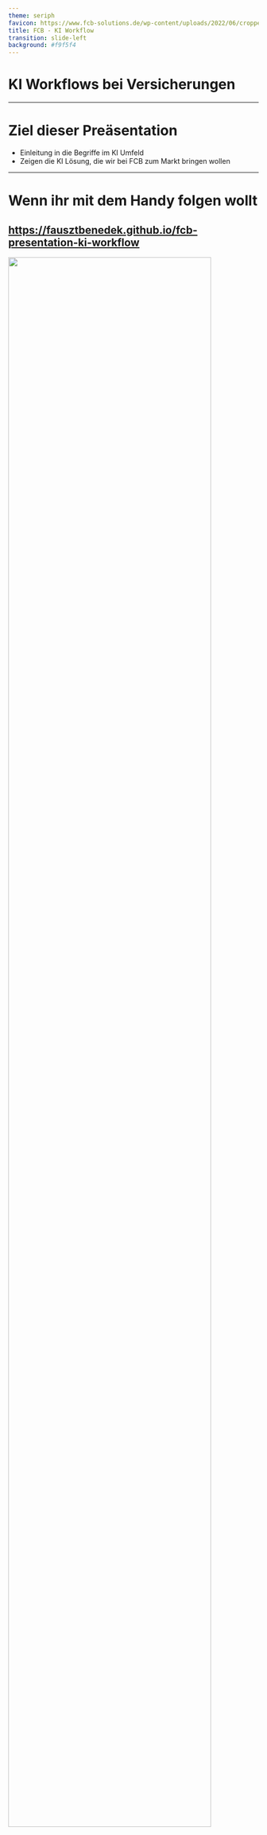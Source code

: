 ```yaml
---
theme: seriph
favicon: https://www.fcb-solutions.de/wp-content/uploads/2022/06/cropped-Logo_Blau-192x192.png
title: FCB - KI Workflow
transition: slide-left
background: #f9f5f4
---
```


# KI Workflows bei Versicherungen
<script setup>
import { useNav } from '@slidev/client'
import { onMounted } from 'vue'

const nav = useNav()

let previous = {}

onMounted(() => {
  window.addEventListener('keydown', (e) => {
    function onKeyToSlied(key, slide) {
        console.log("noKey")
        if (e.key === key) {
          console.log("pressed" + key )
          let current = nav.currentSlideNo.value
          if (slide == current) {
            nav.go(previous[key])
            previous[key] = undefined
          } else {
            previous[key] = current
            nav.go(slide)
          }
        }
    }
    onKeyToSlied('w', 5)
    onKeyToSlied('e', 10)
  })
})
</script>


--- 

# Ziel dieser Preäsentation

- Einleitung in die Begriffe im KI Umfeld
- Zeigen die KI Lösung, die wir bei FCB zum Markt bringen wollen

---

<div style="height: 100%;">

# Wenn ihr mit dem Handy folgen wollt

## https://fausztbenedek.github.io/fcb-presentation-ki-workflow
<img src="./public/qrcode.svg" style="height: 90%; margin: auto;"/>
</div>

---
layout: center
---

# Wichtige Terminologie


---

<style>
.slidev-layout {
    display: flex;
    flex-flow: column;
}
</style>

# LLM - Large Language Model

<LLMAsAFunction />

---
image: public/chat-gpt-interface.png
layout: image-right
backgroundSize: contain
---

# Prompt

- Prompts sind Eingaben oder Anweisungen, die an ein Large Language Model (LLM) übermittelt werden

---

# System prompt

- Vor unseren Anfragen an ChatGPT versteckt sich eine Beschreibung, die angibt, wie das LLM sich benimmt.

<table>
<tr v-click="2">
<td>System prompt</td>
<td>

```
Du bist ein hilfsbereiter 
Assistent, der immer freundlich 
und vertraut antwortet – so 
locker, als wären alle deine 
besten Freunde.:
```
</td>
<td>

```
Du bist ein hilfsbereiter 
Assistent, der stets so formal 
wie möglich antwortet und immer 
versucht, die Menschen mit 
seinem Professionalismus zu 
beeindrucken.
```
</td>
</tr>
<tr v-click="1">
<td>User prompt</td>
<td>

```
Wohin soll ich meine deutschen 
Kollegen mitnehmen, wenn sie 
mich in Budapest besuchen?
```
</td>
<td>

```
Wohin soll ich meine deutschen 
Kollegen mitnehmen, wenn sie 
mich in Budapest besuchen?
```
</td>
</tr>
<tr v-click="3">
<td>KI Antwort</td>
<td>

```
Super Frage! Nimm sie mit ins 
Ruinencafé Szimpla Kert, es ist 
ein absolutes Must-see in 
Budapest und eine coole Location 
für einen ersten Eindruck!
```
</td>
<td>

```
Ich empfehle eine Führung durch 
das ungarische Parlamentsgebäude, 
gefolgt von einer traditionellen 
ungarischen Mahlzeit in einem 
authentischen Restaurant, wie 
z.B. dem Goulash Disznókö.
```
</td>
</tr>
</table>

---

# Context window (Kontextfenster)

- Die maximale Größe vom Prompt.

<table>
<tr>
    <th><b>LLM</b></th> <th><b>Context window (in tokens)</b></th>
</tr>
<tr>
    <td>Llama 4 Scout</td> <td>10 Millionen</td>
</tr>
<tr>
    <td>GPT 5</td> <td>400 Tausend</td>
</tr>
<tr>
    <td>GPT OSS 20B</td><td>131 Tausend</td>
</tr>
</table>


---

# Temperature

- Je höher, umso wahrscheinlicher ist der LLM die Tokens (Wörter) zu wählen, die nicht höchstwahrscheinlich sind.
    - 0: immer das wahrscheinlichste
    - 1: maximumwert

<br />

# KI Agente und KI Workflows

- Dazu kommen wir noch am Ende

---
layout: center
---

# Was hier bei FCB gebaut wird?

---

# Architektur


```mermaid

graph LR

    __START__(Start)
    __START__ --> pre_process
    pre_process("Entscheidung um welche GeVo die Kundenanfrage sich handelt")
    pre_process -->|Alle andere GVOs| uncovered
    pre_process --> termination
    pre_process --> address_change
    pre_process --> other
    subgraph Core
        termination("Kündigung")
        termination --> answer

        address_change("Addressveränderung")
        address_change --> answer

        other("...")
        other --> answer

    end
    answer{{"Antwort an Kunde"}}
    answer --> __END__
    __END__(Ende)
    uncovered("Nicht bearbeitbar") --> __END__;

```



---

<style>
.container {
    height: 100%;
    display: grid;
    grid-template-columns: 1fr 1fr;
}
</style>

<div class="container">
<div>

# Pre process

- Um GeVo bearbeiten zu können brauchen wir folgende Informationen:
    - Was ist der Stand im Bestandsystem
    - Möglichst weitere Dokumente
- Und so kommen wir auf folgende Pre process Flow


```text
Sehr geehrte Damen und Herren,

hiermit kündige ich meine Lebensversicherung 
mit der Vertragsnummer LV-123456 zum 31.12.2025.

Mit freundlichen Grüßen

Max Mustermann
```


</div>

<div style="justify-self: center; display: flex; align-items: center;">

```mermaid
graph TD
  customer_data_extract[["Versicherungsnummer aus dem Text der Kundenanfrage auslesen"]]
  fetch_customer_details{{"Abruf von Kundeninformationen durch API"}}
  router[["Router"]]
  customer_data_extract --> fetch_customer_details
  fetch_customer_details --> router

```
</div>
</div>


---

# Router

- Entscheidet zwischen GeVos mithilfe einer LLM
- Promt sieht so aus (Natürlich komplizierter):

```markdown
Welchem GeVo gehört folgende Kundenanfrage?

{Kundenanfrage einfach in dem Prompt kopiert}

Möglichkeiten:
- Addressveränderung
- Kündigung
- Ich kann es noch nicht
```

---

# Kündigung
```mermaid
graph LR
fetch_customer_documents{{"Kundenspezifischen Dokumente abrufen"}}
termination_handled_by_llm[["Kündigung durch LLM behandlen lassen (Entscheidung treffen + Antwort formulieren)"]]
fetch_customer_documents --> termination_handled_by_llm
termination_handled_by_llm --> termination_execute
termination_handled_by_llm --> termination_escalate_to_human
termination_handled_by_llm --> termination_deny
termination_handled_by_llm --> ask_for_more_information
subgraph "Eigentliche Behandlung"
    termination_execute{{"Ausführung der Kündigung"}}
    termination_escalate_to_human{{"Weiterleitung einem menschlichen Sachbearbeiter"}}
    termination_deny("Ablehnung der Kündigung")
    ask_for_more_information("Weite Informationen von der Kunde nötig")
end 
answer{{Antwort an Kunde}}
termination_execute --> answer
termination_deny --> answer
termination_escalate_to_human --> |#quot;Ich habe es an einem menschlichen Mitarbeiter eskaliert #quot;|answer
ask_for_more_information --> answer

```

---

# Addressveränderung

- Es wird gerade daran gearbeitet

---

# Architektur

<style>
/* Hack to make the big mermaid diagram scrollable */
.slidev-layout {
    overflow: scroll;
}
</style>

<div>

```mermaid

graph TD
    %% Explanations:
    llm[[In diesem Box wird ein LLM angesprochen]]
    api_call{{In diesem Box wird eine API angesprochen}}

    __START__(Start)
    __START__ --> Pre-process
    subgraph Pre-process
        customer_data_extract[["Auslesen von Versicherungsnummer aus dem Text"]]
        fetch_customer_details{{"Abruf von Kundeninformationen durch API"}}
        router[["Router"]]
        customer_data_extract --> fetch_customer_details
        fetch_customer_details --> router
    end
    router -->|Alle andere GVOs| uncovered
    router --> fetch_customer_documents
    router --> address_data_extract
    subgraph Core
        subgraph Kündigung
            fetch_customer_documents{{"Kundenspezifischen Dokumente abrufen"}}
            termination_handled_by_llm[["Kündigung durch LLM behandlen lassen (Entscheidung treffen + Antwort formulieren)"]]
            fetch_customer_documents --> termination_handled_by_llm
            termination_handled_by_llm --> termination_actual_handling
            termination_actual_handling{{"Wahre Behandlung der Kündigung bei Bedarf"}}
        end

        subgraph Adressänderung
            address_data_extract[["Auslesen von Adressdaten"]]
            address_change_execute{{"Ausführung der Adressänderung"}}
            address_data_extract --> address_change_execute
        end
        termination_actual_handling --> answer
        address_change_execute --> answer
        answer{{Antwort an Kunde}}

    end
    answer{{"Antwort an Kunde"}}
    todo_node("TODO: Wir haben noch nicht spezifiziert, was passieren soll?")
    fetch_customer_details --> |"Kunde im System nicht gefunden"|todo_node
    customer_data_extract --> |"Versicherungsnummer ist nicht in der Email"|todo_node
    answer --> __END__
    todo_node --> __END__
    __END__(Ende)
    uncovered("Nicht bearbeitbar") --> __END__;

```

</div>

---

<style>
.evaluations-container {
    display: flex;
    flex-flow: column;
    justify-content: space-between;
    height: 100%;
}
</style>

<div class="evaluations-container">
<div>

# Evaluierungen


- = Testen wie das KI leistet

<div v-click="1">

- Bislang haben wir nur für die Kündigung Evaluierungen
</div>
</div>

<div v-click="1">

```mermaid
graph LR

termination_handled_by_llm[["Kündigung durch LLM behandlen lassen (Entscheidung treffen + Antwort formulieren)"]]
termination_handled_by_llm --> Evaluierungen
subgraph Evaluierungen
direction LR
    right_decision[["Wurde die Richtige Entscheidung getroffen?"]]
    answer_conciseness[["Ist die Antwort stilistisch korrekt?"]]
    other("...")
end
termination_handling{{"Eigentliche behandlung der Kündigung"}}
Evaluierungen --> termination_handling
```

</div>
</div>

---
layout: two-cols-header
---

# Evaluierungen

(Es gibt menschliche und LLM basierte Evaluierungen)

::left::

## Platz

- Können / Sollen irgendwo im System sein
    - Nach dem Router, um zu evaluieren, ob der Router die Richtige Entscheidung getroffen hat
    - Nach dem die Antwort an der Kunde versendet wurde (= Monitoring)

::right::

## Nützlichkeit

- Hilfe bei Fehlersuche
- Monitoring beim Update

## Nachteile

- Kostet Geld

(Man muss nicht 100% des Verkehrs durch die Evaluierung Pipeline durchführen lassen)


---

<style>
/* Hack to make the big mermaid diagram scrollable */
.slidev-layout {
    overflow: scroll;
}
</style>

# Beispielzeit

<table>
<tr>
<td>
0. Kundenanfrage kommt an
</td>

<td>

```text
Sehr geehrte Damen und Herren,

hiermit kündige ich meine Lebensversicherung 
mit der Vertragsnummer LV-123456 zum 31.12.2025.

Mit freundlichen Grüßen

Max Mustermann
```
</td>
</tr>
<tr>
<td>
1. Auslesen von Versicherungsnummer aus dem Text
</td>

<td>

`LV-123456`
</td>
</tr>
<tr>


<td>

2. Abruf von Kundeninformationen durch API
</td>

<td>

```json
{
    "insurance_number": "LV-123456",
    "customer_inquiry": "Sehr geehrte ...",
    "customer_information:": {
        ...
    }
}
```
</td>

</tr>

<tr>

<td>

3. Router
</td>
<td>

`Kündigung`
</td>
</tr>

<tr>
<td>
4. Dokumentabrufe
</td>
</tr>

<tr>
<td>
    5. Kündigung durch LLM behandlen lassen
</td>
<td>

```
Aktion: Kündigung Durchführen
```
```text
Sehr geehrter Herr Mustermann,

vielen Dank für Ihre Nachricht. Wir bestätigen hiermit die Kündigung Ihrer 
Lebensversicherung mit der Vertragsnummer LV-123456 zum 31.12.2025.

Mit freundlichen Grüßen
Ihr KI Assistent

```
</td>
</tr>


<tr>
<td>
6. Evaluierungen
</td>
<td>

- Richtige Entscheidung: ✅
- Stilistisch: 🚫
</td>
</tr>

</table>

---
layout: center
---

# Expert Terminologie

---

# Tool calling

<table>
<tr>
<td> 

```mermaid
block
  columns 3
  label_system_prompt{{"system prompt"}}

  system_prompt("Du bist ein Assistent")
  tools("Zugang zum Kalender")

  label_user_prompt{{"user prompt"}}
  user_prompt("Finde eine\nfreie Stunde nächste\nWoche für mich."):2

  label_tool_call_request{{"Tool call KI Antwort"}}
  tool_call_request("tool_name: 'Kalender',\nparameters: {...}"):2
```

</td>
<td v-click> 


```mermaid
block
  columns 3
  label_system_prompt{{"system prompt"}}

  system_prompt("Du bist ein Assistent")
  tools("Zugang zum Kalender")

  label_user_prompt{{"user prompt"}}
  user_prompt("Finde eine\nfreie Stunde nächste\nWoche für mich."):2

  label_tool_call_request{{"Tool call KI Antwort"}}
  tool_call_request("tool_name: 'Kalender',\nparameters: {...}"):2

  label_tool_response{{"Tool Message"}}
  tool_response("tool_response: \n'2025-10-22 9:00 - 10:00'"):2

  label_ki_response{{"KI Antwort"}}
  ki_response("Ich habe dir nächste\nWoche Mittwoch zwischen\n9:00 - 10:00 eine\nfreie Stunde gefunden."):2
```

</td>
</tr>
</table>

---

<style>
.agents .mermaid {

    display: flex;
    justify-content: center;
}
</style>

<div class="agents">

# KI Agenten

```mermaid
block
    columns 2
    a("Kann eine Aktion ausführen")
    b("Kann Gespräche speichern")
    c("Plant selber \n(Entscheidet welche Aktion zu machen)")
    d("Kann Profil vom User halten\n(anhand alte / andere Gespräche)")
```
</div>

---

# ChatGPT searching the web

```mermaid
sequenceDiagram
    participant User
    participant ChatGPT
    participant LLM
    participant Google
    User->>ChatGPT: Was ist das leckerste Essen der Welt?
    ChatGPT->>LLM: Was ist das leckerste Essen der Welt?
    LLM-->>ChatGPT: Google: leckerste Essen
    ChatGPT->>Google: Google: leckerste Essen
    Google-->>ChatGPT: Ungarische Lecsó
    ChatGPT->>LLM: Was ist das leckerste Essen der Welt? -- Tool Call gefragt -- Google search-result: Ungarische Lecsó
    LLM-->>ChatGPT: Ungarische Lecsó ist das leckerste
    ChatGPT-->>User: Ungarische Lecsó ist das leckerste

```


---

# KI Workflows

- Umgangsprachlich Agente und Workflows sind gleich.
- Welche Aktion ausgeführt wird, entscheidet die App, nicht das LLM.
